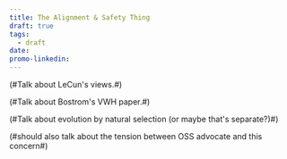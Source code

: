 ```yaml
---
title: The Alignment & Safety Thing
draft: true
tags:
  - draft
date: 
promo-linkedin:
---
```

 (#Talk about LeCun's views.#)
 
 (#Talk about Bostrom's VWH paper.#)
 
 (#Talk about evolution by natural selection (or maybe that's separate?)#)

(#should also talk about the tension between OSS advocate and this concern#)